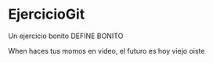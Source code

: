 # EjercicioGit
Un ejercicio bonito
DEFINE BONITO

When haces tus momos en video, el futuro es hoy viejo oiste